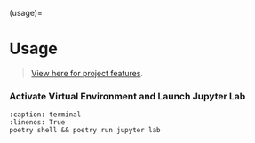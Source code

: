 (usage)=

# Usage

> [View here for project features](features).

### Activate Virtual Environment and Launch Jupyter Lab

```{code-block} console
:caption: terminal
:linenos: True
poetry shell && poetry run jupyter lab
```
